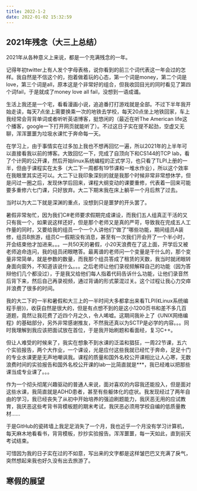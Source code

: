```yaml
---
title: 2022-1-2
date: 2022-01-02 15:32:59
---
```


## 2021年残念（大三上总结）

2021年从各种意义上来说，都是一个充满残念的一年。

记得年初twitter上有人发个字母表格，说你看到的前三个词代表这一年会过的怎样。我自然是不信这个的，抱着做着玩的心态，第一个词是money，第二个词是love，第三个词是all，原本这是个非常好的组合，但我收回目光的同时看见了第四个词fail，于是就成了money love all fail，没想到一语成谶。

生活上我还是一个宅，看看漫画小说，追追番打打游戏就是全部。不过下半年我开始走读，每天7点坐上需要换乘一次的地铁去学校，每天20点坐上地铁回家，车上我经常会背背单词或者听听英语博客，挺悠闲的（最近在听The American life这个播客，google一下打开网页就能听了）。不过这日子实在提不起劲，空虚又无聊，浑浑噩噩为垃圾水课忙于奔命每一天。

在学习上，由于事情实在过多加上我也不想再回忆一遍，所以2021年的上半年可以直接看我以前的博客。大致回忆一下，完成了自顶向下和CS144的TCP lab，看了个计网的公开课，然后开始linux系统编程的正式学习，也只看了TLPI上册的一半，但由于课程实在太多（大二下一周都有19节课和一堆水作业），所以这个效率在我眼里其实还可以。大二下让我印象深刻的就是我那个时候非常非常想休学，但是问过一圈之后，发现休学后回来，课程大纲变动的课要重修，代表着一回来可能要多重修六七门课，只好放弃。大二下期末我在床上躺平一个月后熬了过去。

当时以为大二下就是深渊的重点，没想到只是噩梦的开头罢了。

暑假非常匆忙，因为我们C#老师要求假期完成课设，而我们五人组真正干活的又只有我一个，如果说这样还好，但是那个老师又是真的严苛，导致我在完成五人工作量的同时，又要给我的组员一个一个人讲他们“做了”哪些功能，期间组员A装修，组员B旅游，组员C一假期没有消息，甚至有一次我们开会开了一个半小时，开会结束他才加进来。。。一共50天的暑假，小20天浪费在了这上面，开学后又被老师追命连问，我的组员闭眼瞎答。最离谱的老师问一个变量是干什么的，那个变量非常简单，就是参数的数量，而我那个组员答成了租赁的天数，我当时就闭眼转身面向窗外，不知道该说什么。。。之后老师让他们录视频解释自己的功能（因为答辩他们几个都没过），于是我又给他们每人指着代码告诉什么功能，让他们录音然后背下来，然后自己再录视频，通过背诵的形式蒙混过关。这个过程让我心力交瘁并浪费了很多的时间。

我的大二下的一半和暑假和大三上的一半时间大多都拿出来看TLPI(《Linux系统编程手册》)，收获自然是很大的，但是有点想不到的是这小1200页书和差不多几百道题，竟然让我花费了近四个月之久，令人唏嘘。这期间我补上了《UNIX网络编程》的基础部分，另外非常感谢推友，不然我还真以为SCTP是必学的内容。。。同时我理解到我应该把面试放在首位，于是我开始刷题和看面经，复习C++。

但让人难受的时候来了，我实在想象不到水课的泛滥和猖狂，一周22节课，五六个实验报告，两个大作业，一个课设，光是应付这些我就已经忙于奔命，足足十门的专业水课更是无声地嘲讽我。课程的质量和国外名校公开课相比让人心寒，无数浪费时间的实验报告和国外名校公开课的lab一比简直就是***，我已经难以把那些课当成专业课了。。。

作为一个彻头彻尾兴趣驱动的普通人来说，面对喜欢的内容我还能投入，但是面对这些水课，我简直就是ADHD患者，甚至有些躯体化的症状。我发现经过了两年自由的学习，我已经丧失了从初中开始培养的强迫刷题能力，我厌恶无用的应试教育，我厌恶这些考背书背模板题的期末考试，我厌恶必须用学校自编的低质量教材……

于是GitHub的瓷砖墙上我足足消失了一个月，我也近乎一个月没有学习计算机，每天麻木地看看书，背背模板，抄抄实验报告。浑浑噩噩，每一天如此，直到前天考试结束。

可惜因为我的日子实在过的不如意，写出来的文字都是这样皱巴巴又充满了戾气，突然想起来我也好久没有出去旅游了。

## 寒假的展望


